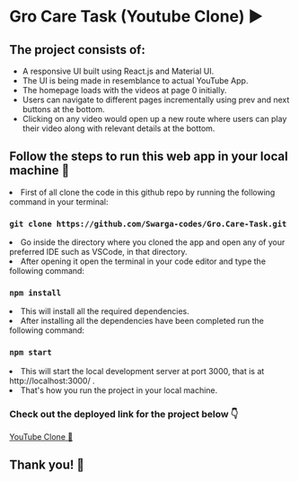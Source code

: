 # Gro Care Task (Youtube Clone) ▶️
<h2>The project consists of: </h2>
<ul>
  <li>A responsive UI built using React.js and Material UI.</li>
  <li>The UI is being made in resemblance to actual YouTube App.</li>
  <li>The homepage loads with the videos at page 0 initially.</li>
  <li>Users can navigate to different pages incrementally using prev and next buttons at the bottom.</li>
  <li>Clicking on any video would open up a new route where users can play their video along with relevant details at the bottom.</li>
 </ul>

## Follow the steps to run this web app in your local machine 📃


<li>First of all clone the code in this github repo by running the following command in your terminal:</li>

### `git clone https://github.com/Swarga-codes/Gro.Care-Task.git`


<li>Go inside the directory where you cloned the app and open any of your preferred IDE such as VSCode, in that directory.</li>
<li>After opening it open the terminal in your code editor and type the following command: </li>

### `npm install`

<li>This will install all the required dependencies.</li>
<li>After installing all the dependencies have been completed run the following command: </li>

### `npm start`

<li>This will start the local development server at port 3000, that is at http://localhost:3000/ .</li>

<li>That's how you run the project in your local machine.</li>


### Check out the deployed link for the project below 👇

<a href="https://gro-care-task.vercel.app/">YouTube Clone 🚀</a>

<h2>Thank you! 🙏</h2>
